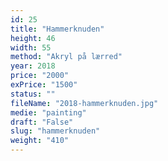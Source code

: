 ```yaml
---
id: 25
title: "Hammerknuden"
height: 46
width: 55
method: "Akryl på lærred"
year: 2018
price: "2000"
exPrice: "1500"
status: ""
fileName: "2018-hammerknuden.jpg"
medie: "painting"
draft: "False"
slug: "hammerknuden"
weight: "410"
---
```

